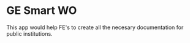 # GE Smart WO

This app would help FE's to create all the necesary documentation for public institutions.
